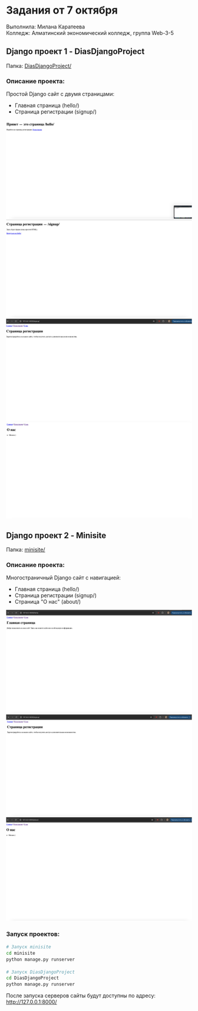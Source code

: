 # Задания от 7 октября

Выполнила: Милана Каратеева  
Колледж: Алматинский экономический колледж, группа Web-3-5

## Django проект 1 - DiasDjangoProject
Папка: [DiasDjangoProject/](./DiasDjangoProject/)

### Описание проекта:
Простой Django сайт с двумя страницами:
- Главная страница (hello/)
- Страница регистрации (signup/)

![Результат выполнения DiasDjangoProject - главная страница](DiasDjangoProject_result_1.png)
![Результат выполнения DiasDjangoProject - страница регистрации](DiasDjangoProject_result_2.png)
![Результат выполнения DiasDjangoProject - страница регистрации (часть 2)](DiasDjangoProject_result_3.png)
![Результат выполнения DiasDjangoProject - страница регистрации (часть 3)](DiasDjangoProject_result_4.png)

## Django проект 2 - Minisite
Папка: [minisite/](./minisite/)

### Описание проекта:
Многостраничный Django сайт с навигацией:
- Главная страница (hello/)
- Страница регистрации (signup/)
- Страница "О нас" (about/)

![Результат выполнения minisite - главная страница](minisite_result_1.png)
![Результат выполнения minisite - страница регистрации](minisite_result_2.png)
![Результат выполнения minisite - страница "О нас"](minisite_result_3.png)




### Запуск проектов:
```bash
# Запуск minisite
cd minisite
python manage.py runserver

# Запуск DiasDjangoProject
cd DiasDjangoProject
python manage.py runserver
```

После запуска серверов сайты будут доступны по адресу: http://127.0.0.1:8000/
